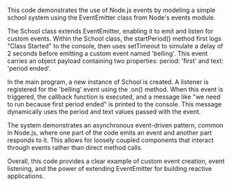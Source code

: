 This code demonstrates the use of Node.js events by modeling a simple school system using the EventEmitter class from Node's events module.

The School class extends EventEmitter, enabling it to emit and listen for custom events. Within the School class, the startPeriod() method first logs "Class Started" to the console, then uses setTimeout to simulate a delay of 2 seconds before emitting a custom event named 'belling'. This event carries an object payload containing two properties: period: 'first' and text: 'period ended'.

In the main program, a new instance of School is created. A listener is registered for the 'belling' event using the .on() method. When this event is triggered, the callback function is executed, and a message like "we need to run because first period ended" is printed to the console. This message dynamically uses the period and text values passed with the event.

The system demonstrates an asynchronous event-driven pattern, common in Node.js, where one part of the code emits an event and another part responds to it. This allows for loosely coupled components that interact through events rather than direct method calls.

Overall, this code provides a clear example of custom event creation, event listening, and the power of extending EventEmitter for building reactive applications.

